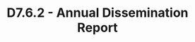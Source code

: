 ---
title: D7.6.2 - Annual Dissemination Report
resource: /assets/documents/deliverables/D7.6.2 Annual Dissemination Report.pdf
---